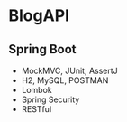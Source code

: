 # BlogAPI

## Spring Boot

- MockMVC, JUnit, AssertJ
- H2, MySQL, POSTMAN
- Lombok
- Spring Security
- RESTful
